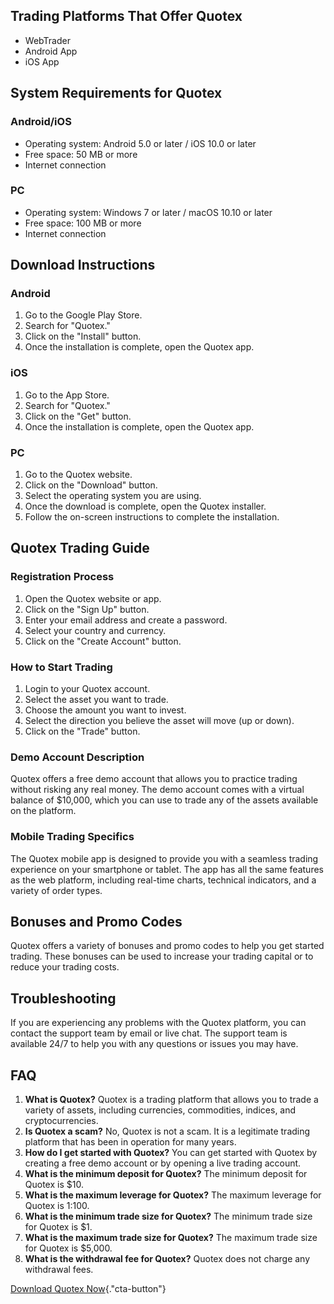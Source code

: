 ## Trading Platforms That Offer Quotex

-   WebTrader
-   Android App
-   iOS App

## System Requirements for Quotex

### Android/iOS

-   Operating system: Android 5.0 or later / iOS 10.0 or later
-   Free space: 50 MB or more
-   Internet connection

### PC

-   Operating system: Windows 7 or later / macOS 10.10 or later
-   Free space: 100 MB or more
-   Internet connection

## Download Instructions

### Android

1.  Go to the Google Play Store.
2.  Search for "Quotex."
3.  Click on the "Install" button.
4.  Once the installation is complete, open the Quotex app.

### iOS

1.  Go to the App Store.
2.  Search for "Quotex."
3.  Click on the "Get" button.
4.  Once the installation is complete, open the Quotex app.

### PC

1.  Go to the Quotex website.
2.  Click on the "Download" button.
3.  Select the operating system you are using.
4.  Once the download is complete, open the Quotex installer.
5.  Follow the on-screen instructions to complete the installation.

## Quotex Trading Guide

### Registration Process

1.  Open the Quotex website or app.
2.  Click on the "Sign Up" button.
3.  Enter your email address and create a password.
4.  Select your country and currency.
5.  Click on the "Create Account" button.

### How to Start Trading

1.  Login to your Quotex account.
2.  Select the asset you want to trade.
3.  Choose the amount you want to invest.
4.  Select the direction you believe the asset will move (up or down).
5.  Click on the "Trade" button.

### Demo Account Description

Quotex offers a free demo account that allows you to practice trading
without risking any real money. The demo account comes with a virtual
balance of \$10,000, which you can use to trade any of the assets
available on the platform.

### Mobile Trading Specifics

The Quotex mobile app is designed to provide you with a seamless trading
experience on your smartphone or tablet. The app has all the same
features as the web platform, including real-time charts, technical
indicators, and a variety of order types.

## Bonuses and Promo Codes

Quotex offers a variety of bonuses and promo codes to help you get
started trading. These bonuses can be used to increase your trading
capital or to reduce your trading costs.

## Troubleshooting

If you are experiencing any problems with the Quotex platform, you can
contact the support team by email or live chat. The support team is
available 24/7 to help you with any questions or issues you may have.

## FAQ

1.  **What is Quotex?** Quotex is a trading platform that allows you to
    trade a variety of assets, including currencies, commodities,
    indices, and cryptocurrencies.
2.  **Is Quotex a scam?** No, Quotex is not a scam. It is a legitimate
    trading platform that has been in operation for many years.
3.  **How do I get started with Quotex?** You can get started with
    Quotex by creating a free demo account or by opening a live trading
    account.
4.  **What is the minimum deposit for Quotex?** The minimum deposit for
    Quotex is \$10.
5.  **What is the maximum leverage for Quotex?** The maximum leverage
    for Quotex is 1:100.
6.  **What is the minimum trade size for Quotex?** The minimum trade
    size for Quotex is \$1.
7.  **What is the maximum trade size for Quotex?** The maximum trade
    size for Quotex is \$5,000.
8.  **What is the withdrawal fee for Quotex?** Quotex does not charge
    any withdrawal fees.

[Download Quotex
Now](\%22https://traff.sbs/quotexonelink\%22){."cta-button"}

